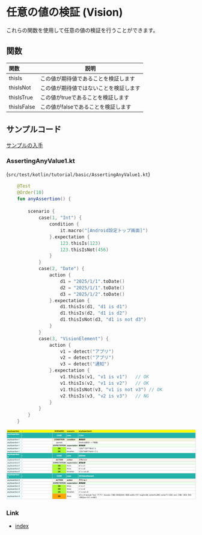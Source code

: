 # 任意の値の検証 (Vision)

これらの関数を使用して任意の値の検証を行うことができます。

## 関数

| 関数          | 説明                   |
|:------------|----------------------|
| thisIs      | この値が期待値であることを検証します   |
| thisIsNot   | この値が期待値ではないことを検証します  |
| thisIsTrue  | この値がtrueであることを検証します  |
| thisIsFalse | この値がfalseであることを検証します |

## サンプルコード

[サンプルの入手](../../../getting_samples_ja.md)

### AssertingAnyValue1.kt

(`src/test/kotlin/tutorial/basic/AssertingAnyValue1.kt`)

```kotlin
    @Test
    @Order(10)
    fun anyAssertion() {

        scenario {
            case(1, "Int") {
                condition {
                    it.macro("[Android設定トップ画面]")
                }.expectation {
                    123.thisIs(123)
                    123.thisIsNot(456)
                }
            }
            case(2, "Date") {
                action {
                    d1 = "2025/1/1".toDate()
                    d2 = "2025/1/1".toDate()
                    d3 = "2025/1/2".toDate()
                }.expectation {
                    d1.thisIs(d1, "d1 is d1")
                    d1.thisIs(d2, "d1 is d2")
                    d1.thisIsNot(d3, "d1 is not d3")
                }
            }
            case(3, "VisionElement") {
                action {
                    v1 = detect("アプリ")
                    v2 = detect("アプリ")
                    v3 = detect("通知")
                }.expectation {
                    v1.thisIs(v1, "v1 is v1")   // OK
                    v1.thisIs(v2, "v1 is v2")   // OK
                    v1.thisIsNot(v3, "v1 is not v3") // OK
                    v2.thisIs(v3, "v2 is v3")   // NG
                }
            }
        }
    }
```

![](_images/asserting_any_value_ja.png)

### Link

- [index](../../../../index_ja.md)

